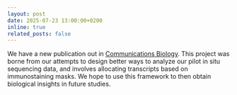 ```yaml
---
layout: post
date: 2025-07-23 13:00:00+0200
inline: true
related_posts: false
---
```


We have a new publication out in <a href="https://www.nature.com/articles/s42003-025-08518-6">Communications Biology</a>. This project was borne from our attempts to design better ways to analyze our pilot in situ sequencing data, and involves allocating transcripts based on immunostaining masks. We hope to use this framework to then obtain biological insights in future studies.
